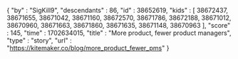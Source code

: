 {
  "by" : "SigKill9",
  "descendants" : 86,
  "id" : 38652619,
  "kids" : [ 38672437, 38671655, 38671042, 38671160, 38672570, 38671786, 38672188, 38671012, 38670960, 38671663, 38671860, 38671635, 38671148, 38670963 ],
  "score" : 145,
  "time" : 1702634015,
  "title" : "More product, fewer product managers",
  "type" : "story",
  "url" : "https://kitemaker.co/blog/more_product_fewer_pms"
}
